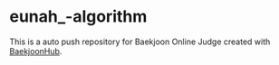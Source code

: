 # eunah_-algorithm
This is a auto push repository for Baekjoon Online Judge created with [BaekjoonHub](https://github.com/BaekjoonHub/BaekjoonHub).
